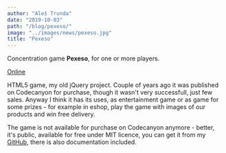 ```yaml
---
author: "Aleš Trunda"
date: "2019-10-03"
path: "/blog/pexeso/"
image: "../images/news/pexeso.jpg"
title: "Pexeso"
---
```


Concentration game **Pexeso**, for one or more players.

[Online](http://pexeso.alestrunda.cz/)

HTML5 game, my old jQuery project. Couple of years ago it was published on Codecanyon for purchase, though it wasn't very successfull, just few sales. Anyway I think it has its uses, as entertainment game or as game for some prizes - for example in eshop, play the game with images of our products and win free delivery.

The game is not available for purchase on Codecanyon anymore - better, it's public, available for free under MIT licence, you can get it from my [GitHub](https://github.com/alestrunda/pexeso), there is also documentation included.
